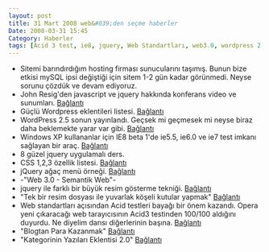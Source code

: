 ```yaml
---
layout: post
title: 31 Mart 2008 web&#039;den seçme haberler
Date: 2008-03-31 15:45
Category: Haberler
tags: [Acid 3 test, ie8, jquery, Web Standartları, web3.0, wordpress 2.5, yuvarlak kenar]
---
```


-   Sitemi barındırdığım hosting firması sunucularını taşımış. Bunun
    bize etkisi mySQL ipsi değiştiği için sitem 1-2 gün kadar görünmedi.
    Neyse sorunu çözdük ve devam ediyoruz.
-   John Resig'den javascript ve jquery hakkında konferans video ve
    sunumları. [Bağlantı][]
-   Güçlü Wordpress eklentileri listesi. [Bağlantı][1]
-   WordPress 2.5 sonun yayınlandı. Geçsek mi geçmesek mi neyse biraz
    daha beklemekte yarar var gibi. [Bağlantı][2]
-   Windows XP kullananlar için IE8 beta 1'de ie5.5, ie6.0 ve ie7 test
    imkanı sağlayan bir araç. [Bağlantı][3]
-   8 güzel jquery uygulamalı ders.
-   CSS 1,2,3 özellik listesi. [Bağlantı][5]
-   jQuery ağaç menü örneği. [Bağlantı][6]
-   -"Web 3.0 - Semantik Web"-
-   jquery ile farklı bir büyük resim gösterme tekniği. [Bağlantı][8]
-   "Tek bir resim dosyası ile yuvarlak köşeli kutular yapmak"
    [Bağlantı][9]
-   Web standartları açısından Acid testleri bayağı bir önem kazandı.
    Opera yeni çıkaracağı web tarayıcısının Acid3 testinden 100/100
    aldığını duyurdu. Ne diyelim darısı diğerlerinin başına.
    [Bağlantı][10]
-   "Blogtan Para Kazanmak" [Bağlantı][11]
-   "Kategorinin Yazıları Eklentisi 2.0" [Bağlantı][12]


  [Bağlantı]: http://ejohn.org/blog/javascript-talk-at-northeastern/
    "javascript ve jquery konferans"
  [1]: http://www.noupe.com/wordpress/powerfull-list-of-wordpress-lifesavers-plugins.html
    "wp eklentileri"
  [2]: http://wordpress.org/development/2008/03/wordpress-25-brecker/
    "wordpress 2.5"
  [3]: http://www.my-debugbar.com/wiki/IETester/HomePage "My DebugBar"
  [5]: http://meiert.com/en/indices/css-properties/
    "css özellik listesi"
  [6]: http://abeautifulsite.net/notebook.php?article=58
    "jquery ağaç menü"
  [100]: http://Web%203.0%20-%20Semantik%20Web "web 3.0"
  [8]: http://fancy.klade.lv/ "jquery resim göster"
  [9]: http://www.eburhan.com/tek-bir-resim-dosyasi-ile-yuvarlak-koseli-kutular-yapmak/
    "tek resimle yuvarlak kenarlı kutular"
  [10]: http://labs.opera.com/news/2008/03/28/ "Opera Acid3 test"
  [11]: http://www.selcukhoca.com/blogtan-para-kazanmak/#comment-2819
    "blog"
  [12]: http://www.yakuter.com/kategorinin-yazilari-eklentisi-2/
    "wordpress katagoriler"
